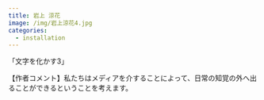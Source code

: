 ```yaml
---
title: 岩上 涼花
image: /img/岩上涼花4.jpg
categories:
  - installation
---
```

「文字を化かす3」

【作者コメント】私たちはメディアを介することによって、日常の知覚の外へ出ることができるということを考えます。
